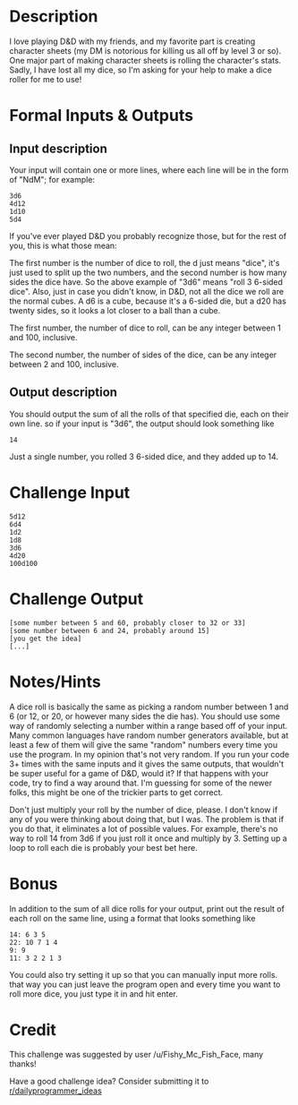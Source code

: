 # Description

I love playing D&D with my friends, and my favorite part is creating character sheets \(my DM is notorious for killing us all off by level 3 or so\). One major part of making character sheets is rolling the character's stats. Sadly, I have lost all my dice, so I'm asking for your help to make a dice roller for me to use!

# Formal Inputs & Outputs

## Input description

Your input will contain one or more lines, where each line will be in the form of "NdM"; for example:

    3d6
    4d12
    1d10
    5d4

If you've ever played D&D you probably recognize those, but for the rest of you, this is what those mean:

The first number is the number of dice to roll, the d just means "dice", it's just used to split up the two numbers, and the second number is how many sides the dice have. So the above example of "3d6" means "roll 3 6\-sided dice". Also, just in case you didn't know, in D&D, not all the dice we roll are the normal cubes. A d6 is a cube, because it's a 6\-sided die, but a d20 has twenty sides, so it looks a lot closer to a ball than a cube.

The first number, the number of dice to roll, can be any integer between 1 and 100, inclusive.

The second number, the number of sides of the dice, can be any integer between 2 and 100, inclusive.

## Output description

You should output the sum of all the rolls of that specified die, each on their own line. so if your input is "3d6", the output should look something like

    14

Just a single number, you rolled 3 6\-sided dice, and they added up to 14.

# Challenge Input

    5d12
    6d4
    1d2
    1d8
    3d6
    4d20
    100d100

# Challenge Output

    [some number between 5 and 60, probably closer to 32 or 33]
    [some number between 6 and 24, probably around 15]
    [you get the idea]
    [...]

# Notes/Hints

A dice roll is basically the same as picking a random number between 1 and 6 \(or 12, or 20, or however many sides the die has\). You should use some way of randomly selecting a number within a range based off of your input. Many common languages have random number generators available, but at least a few of them will give the same "random" numbers every time you use the program. In my opinion that's not very random. If you run your code 3\+ times with the same inputs and it gives the same outputs, that wouldn't be super useful for a game of D&D, would it? If that happens with your code, try to find a way around that. I'm guessing for some of the newer folks, this might be one of the trickier parts to get correct.

Don't just multiply your roll by the number of dice, please. I don't know if any of you were thinking about doing that, but I was. The problem is that if you do that, it eliminates a lot of possible values. For example, there's no way to roll 14 from 3d6 if you just roll it once and multiply by 3. Setting up a loop to roll each die is probably your best bet here.

# Bonus

In addition to the sum of all dice rolls for your output, print out the result of each roll on the same line, using a format that looks something like

    14: 6 3 5
    22: 10 7 1 4
    9: 9
    11: 3 2 2 1 3

You could also try setting it up so that you can manually input more rolls. that way you can just leave the program open and every time you want to roll more dice, you just type it in and hit enter.

# Credit

This challenge was suggested by user /u/Fishy_Mc_Fish_Face, many thanks!

Have a good challenge idea? Consider submitting it to [r/dailyprogrammer_ideas](https://www.reddit.com/r/dailyprogrammer_ideas)
